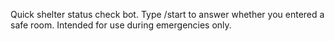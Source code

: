 Quick shelter status check bot.
Type /start to answer whether you entered a safe room.
Intended for use during emergencies only.
